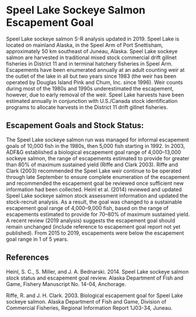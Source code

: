 # Speel Lake Sockeye Salmon Escapement Goal
Speel Lake sockeye salmon S-R analysis updated in 2019. 
Speel Lake is located on mainland Alaska, in the Speel Arm of Port Snettisham, approximately 50 km southeast of Juneau, Alaska. Speel Lake sockeye salmon are harvested in traditional mixed stock commercial drift gillnet fisheries in District 11 and in terminal hatchery fisheries in Speel Arm. Escapements have been enumerated annually at an adult counting weir at the outlet of the lake in all but two years since 1983 (the weir has been operated by Douglas Island Pink and Chum, Inc. since 1996). Weir counts during most of the 1980s and 1990s underestimated the escapement, however, due to early removal of the weir. Speel Lake harvests have been estimated annually in conjunction with U.S./Canada stock identification programs to allocate harvests in the District 11 drift gillnet fisheries. 

## Escapement Goals and Stock Status:  
The Speel Lake sockeye salmon run was managed for informal escapement goals of 10,000 fish in the 1980s, then 5,000 fish starting in 1992. In 2003, ADF&G established a biological escapement goal range of 4,000–13,000 sockeye salmon, the range of escapements estimated to provide for greater than 80% of maximum sustained yield (Riffe and Clark 2003). Riffe and Clark (2003) recommended the Speel Lake weir continue to be operated through late September to ensure complete enumeration of the escapement and recommended the escapement goal be reviewed once sufficient new information had been collected. Heinl et al. (2014) reviewed and updated Speel Lake sockeye salmon stock assessment information and updated the stock-recruit analysis. As a result, the goal was changed to a sustainable escapement goal range of 4,000–9,000 fish, based on the range of escapements estimated to provide for 70–80% of maximum sustained yield. A recent review (2019 analysis) suggests the escapement goal should remain unchanged (include reference to escapement goal report not yet published). From 2015 to 2019, escapements were below the escapement goal range in 1 of 5 years.

## References
 
Heinl, S. C., S. Miller, and J. A. Bednarski. 2014. Speel Lake sockeye salmon stock status and escapement goal review. Alaska Department of Fish and Game, Fishery Manuscript No. 14-04, Anchorage. 

Riffe, R. and J. H. Clark. 2003. Biological escapement goal for Speel Lake sockeye salmon. Alaska Department of Fish and Game, Division of Commercial Fisheries, Regional Information Report 1J03-34, Juneau.
